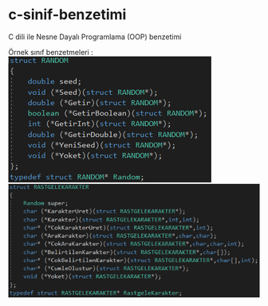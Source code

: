 # c-sinif-benzetimi
 C dili ile Nesne Dayalı Programlama (OOP) benzetimi

Örnek sınıf benzetmeleri :
![c,sinif](https://github.com/Hakan-er/c-sinif-benzetimi/blob/master/screenshots/sinif1.PNG)
![c,sinif](https://github.com/Hakan-er/c-sinif-benzetimi/blob/master/screenshots/sinif2.PNG)
